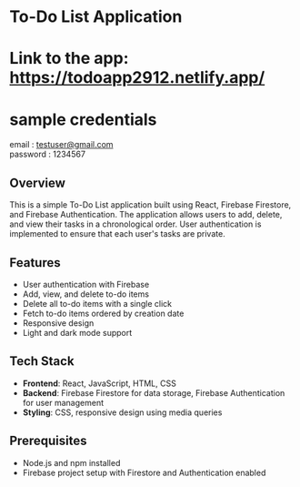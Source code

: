 # To-Do List Application

# Link to the app:    https://todoapp2912.netlify.app/

# sample credentials

email : testuser@gmail.com  
password : 1234567



## Overview

This is a simple To-Do List application built using React, Firebase Firestore, and Firebase Authentication. The application allows users to add, delete, and view their tasks in a chronological order. User authentication is implemented to ensure that each user's tasks are private.

## Features

- User authentication with Firebase
- Add, view, and delete to-do items
- Delete all to-do items with a single click
- Fetch to-do items ordered by creation date
- Responsive design
- Light and dark mode support

## Tech Stack

- **Frontend**: React, JavaScript, HTML, CSS
- **Backend**: Firebase Firestore for data storage, Firebase Authentication for user management
- **Styling**: CSS, responsive design using media queries

## Prerequisites

- Node.js and npm installed
- Firebase project setup with Firestore and Authentication enabled
